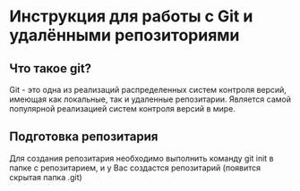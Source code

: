 # Инструкция для работы с Git и удалёнными репозиториями


## Что такое git?

Git - это одна из реализаций распределенных систем контроля версий, имеющая как локальные, так и удаленные репозитарии. Является самой популярной реализацией систем контроля версий в мире.

## Подготовка репозитария
Для создания репозитария необходимо выполнить команду git init в папке с репозитарием, и у Вас создастся репозитарий (появится скрытая папка .git)

